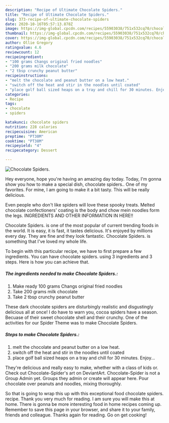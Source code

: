 ```yaml
---
description: "Recipe of Ultimate Chocolate Spiders."
title: "Recipe of Ultimate Chocolate Spiders."
slug: 373-recipe-of-ultimate-chocolate-spiders
date: 2020-10-16T05:57:13.878Z
image: https://img-global.cpcdn.com/recipes/55903038/751x532cq70/chocolate-spiders-recipe-main-photo.jpg
thumbnail: https://img-global.cpcdn.com/recipes/55903038/751x532cq70/chocolate-spiders-recipe-main-photo.jpg
cover: https://img-global.cpcdn.com/recipes/55903038/751x532cq70/chocolate-spiders-recipe-main-photo.jpg
author: Ollie Gregory
ratingvalue: 4.6
reviewcount: 12
recipeingredient:
- "100 grams Changs original fried noodles"
- "200 grams milk chocolate"
- "2 tbsp crunchy peanut butter"
recipeinstructions:
- "melt the chocolate and peanut butter on a low heat."
- "switch off the heat and stir in the noodles until coated"
- "place golf ball sized heaps on a tray and chill for 30 minutes. Enjoy..."
categories:
- Recipe
tags:
- chocolate
- spiders

katakunci: chocolate spiders 
nutrition: 228 calories
recipecuisine: American
preptime: "PT30M"
cooktime: "PT38M"
recipeyield: "4"
recipecategory: Dessert

---
```



![Chocolate Spiders.](https://img-global.cpcdn.com/recipes/55903038/751x532cq70/chocolate-spiders-recipe-main-photo.jpg)

Hey everyone, hope you're having an amazing day today. Today, I'm gonna show you how to make a special dish, chocolate spiders.. One of my favorites. For mine, I am going to make it a bit tasty. This will be really delicious.

Even people who don&#39;t like spiders will love these spooky treats. Melted chocolate confectioners&#39; coating is the body and chow mein noodles form the legs. INGREDIENTS AND OTHER INFORMATION IN HERE!!

Chocolate Spiders. is one of the most popular of current trending foods in the world. It is easy, it is fast, it tastes delicious. It's enjoyed by millions every day. They are fine and they look fantastic. Chocolate Spiders. is something that I've loved my whole life.


To begin with this particular recipe, we have to first prepare a few ingredients. You can have chocolate spiders. using 3 ingredients and 3 steps. Here is how you can achieve that.

<!--inarticleads1-->

##### The ingredients needed to make Chocolate Spiders.:

1. Make ready 100 grams Changs original fried noodles
1. Take 200 grams milk chocolate
1. Take 2 tbsp crunchy peanut butter


These dark chocolate spiders are disturbingly realistic and disgustingly delicious all at once! I do have to warn you, cocoa spiders have a season. Becuase of their sweet chocolate shell and their crunchy. One of the activities for our Spider Theme was to make Chocolate Spiders. 

<!--inarticleads2-->

##### Steps to make Chocolate Spiders.:

1. melt the chocolate and peanut butter on a low heat.
1. switch off the heat and stir in the noodles until coated
1. place golf ball sized heaps on a tray and chill for 30 minutes. Enjoy...


They&#39;re delicious and really easy to make, whether with a class of kids or. Check out Chocolate-Spider&#39;s art on DeviantArt. Chocolate-Spider is not a Group Admin yet. Groups they admin or create will appear here. Pour chocolate over peanuts and noodles, mixing thoroughly. 

So that is going to wrap this up with this exceptional food chocolate spiders. recipe. Thank you very much for reading. I am sure you will make this at home. There is gonna be more interesting food in home recipes coming up. Remember to save this page in your browser, and share it to your family, friends and colleague. Thanks again for reading. Go on get cooking!
